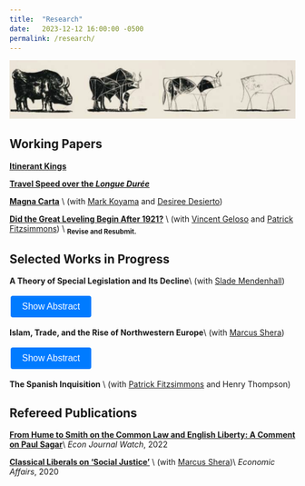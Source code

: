 ```yaml
---
title:  "Research"
date:   2023-12-12 16:00:00 -0500
permalink: /research/
---
```


![Picasso](/assets/images/\bulls.png)

## Working Papers

**[Itinerant Kings](https://papers.ssrn.com/sol3/papers.cfm?abstract_id=4689473)**

**[Travel Speed over the *Longue Durée*](https://papers.ssrn.com/sol3/papers.cfm?abstract_id=4635304)** 

**[Magna Carta](https://papers.ssrn.com/sol3/papers.cfm?abstract_id=4503918)** \\
(with [Mark Koyama](https://mason.gmu.edu/~mkoyama2/About.html) and [Desiree Desierto](https://desireedesierto.com))

**[Did the Great Leveling Begin After 1921?](https://papers.ssrn.com/sol3/papers.cfm?abstract_id=4579359)** \\
(with [Vincent Geloso](https://vincentgeloso.com) and [Patrick Fitzsimmons](https://www.patrubenfitz.com)) \\
<sub>**Revise and Resubmit.**

## Selected Works in Progress

**A Theory of Special Legislation and Its Decline**\\
(with [Slade Mendenhall](https://slademendenhall.com))

<button class="abstract-button" onclick="toggleAbstract()">Show Abstract</button>
<div id="abstract" style="display:none;">
  <p>For roughly 800 years, "legislation" often referred to special legislation—narrow bills tailored to the needs of specific individuals, firms, or properties. General laws were viewed with skepticism. Today, the opposite is true: broad laws are considered essential, and most states have banned special bills. This article reinterprets this historical shift, arguing that special legislation and the modern administrative state are substitutes. It contends that the transition from special to general legislation, often framed in terms of anti-corruption, was actually driven by politicians’ desires to create and extract rents facilitated by the 19th-century transportation boom. Thus, the rise of the administrative state and the expansion of American state capacity are seen as endogenous outcomes of industrialization.</p>
</div>

**Islam, Trade, and the Rise of Northwestern Europe**\\
(with [Marcus Shera](https://www.marcusshera.com))

<button class="abstract-button" onclick="toggleAbstract()">Show Abstract</button>
<div id="abstract" style="display:none;">
  <p>The expansion of the Islamic Caliphate in the seventh century cut many European cities oL from their trade partners in the Middle East and North Africa and ultimately redirected Mediterranean trade away from Western Europe. Taking a “market access” approach and by employing diLerence-in-diLerences empirical strategy, we show that the Islamic trade shock altered the spatial equilibrium of European urbanization in favor of northern Europe. We provide quantitative evidence for the validity, on some margins, of the often-debated “Pirenne Thesis.”</p>
</div>



**The Spanish Inquisition** \\
(with [Patrick Fitzsimmons](https://www.patrubenfitz.com) and Henry Thompson)

## Refereed Publications

**[From Hume to Smith on the Common Law and English Liberty: A Comment on Paul Sagar](https://econjwatch.org/articles/from-hume-to-smith-on-the-common-law-and-english-liberty-a-comment-on-paul-sagar)**\\
*Econ Journal Watch*, 2022

**[Classical Liberals on ‘Social Justice’](https://onlinelibrary.wiley.com/doi/abs/10.1111/ecaf.12428)** \\
(with [Marcus Shera](https://www.marcusshera.com))\\
*Economic Affairs*, 2020

<style>
  .abstract-button {
    background-color: #007bff;
    color: white;
    border: none;
    padding: 10px 20px;
    text-align: center;
    text-decoration: none;
    display: inline-block;
    font-size: 16px;
    margin: 4px 2px;
    cursor: pointer;
    border-radius: 4px;
  }

  .abstract-button:hover {
    background-color: #0056b3;
  }
</style>

<script>
  function toggleAbstract() {
    var abstractDiv = document.getElementById('abstract');
    var button = document.querySelector('.abstract-button');
    
    if (abstractDiv.style.display === 'none') {
      abstractDiv.style.display = 'block';
      button.textContent = 'Hide Abstract';
    } else {
      abstractDiv.style.display = 'none';
      button.textContent = 'Show Abstract';
    }
  }
</script>


